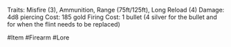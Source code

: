 Traits: Misfire (3), Ammunition, Range (75ft/125ft), Long Reload (4)
Damage: 4d8 piercing
Cost: 185 gold
Firing Cost: 1 bullet (4 silver for the bullet and for when the flint needs to be replaced)

#Item #Firearm #Lore